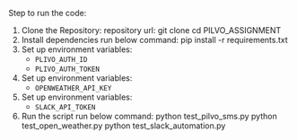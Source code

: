 Step to run the code:


1. Clone the Repository:
    repository url:
    git clone 
    cd PILVO_ASSIGNMENT 
2. Install dependencies run below command:
    pip install -r requirements.txt
3. Set up environment variables:
    - `PLIVO_AUTH_ID`
    - `PLIVO_AUTH_TOKEN`
4. Set up environment variables:
    - `OPENWEATHER_API_KEY`
5. Set up environment variables:
    - `SLACK_API_TOKEN`
6. Run the script run below command:
    python test_pilvo_sms.py
    python test_open_weather.py
    python test_slack_automation.py
